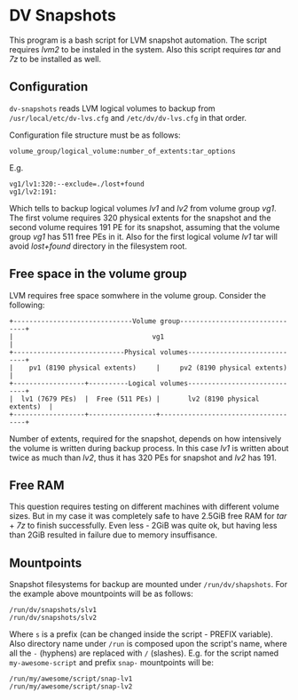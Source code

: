 <!-- README file for dv-snapshots script -->
# DV Snapshots

This program is a bash script for LVM snapshot automation. The script requires *lvm2* to be instaled in the system. Also this script requires *tar* and *7z* to be installed as well.

## Configuration

`dv-snapshots` reads LVM logical volumes to backup from `/usr/local/etc/dv-lvs.cfg` and `/etc/dv/dv-lvs.cfg` in that order.

Configuration file structure must be as follows:

	volume_group/logical_volume:number_of_extents:tar_options

E.g.

	vg1/lv1:320:--exclude=./lost+found
	vg1/lv2:191:

Which tells to backup logical volumes *lv1* and *lv2* from volume group *vg1*. The first volume requires 320 physical extents for the snapshot and the second volume requires 191 PE for its snapshot, assuming that the volume group *vg1* has 511 free PEs in it. Also for the first logical volume *lv1* tar will avoid *lost+found* directory in the filesystem root.

## Free space in the volume group

LVM requires free space somwhere in the volume group. Consider the following:

```
+------------------------------Volume group-------------------------------+
|                                   vg1                                   |
+----------------------------Physical volumes-----------------------------+
|    pv1 (8190 physical extents)     |     pv2 (8190 physical extents)    |
+------------------+----------Logical volumes-----------------------------+
|  lv1 (7679 PEs)  |  Free (511 PEs) |       lv2 (8190 physical extents)  |
+------------------+-----------------+------------------------------------+
```

Number of extents, required for the snapshot, depends on how intensively the volume is written during backup process. In this case *lv1* is written about twice as much than *lv2*, thus it has 320 PEs for snapshot and *lv2* has 191.

## Free RAM

This question requires testing on different machines with different volume sizes. But in my case it was completely safe to have 2.5GiB free RAM for *tar* + *7z* to finish successfully. Even less - 2GiB was quite ok, but having less than 2GiB resulted in failure due to memory insuffisance.

## Mountpoints

Snapshot filesystems for backup are mounted under `/run/dv/shapshots`. For the example above mountpoints will be as follows:

	/run/dv/snapshots/slv1
	/run/dv/snapshots/slv2

Where `s` is a prefix (can be changed inside the script - PREFIX variable). Also directory name under `/run` is composed upon the script's name, where all the `-` (hyphens) are replaced with `/` (slashes). E.g. for the script named `my-awesome-script` and prefix `snap-` mountpoints will be:

	/run/my/awesome/script/snap-lv1
	/run/my/awesome/script/snap-lv2

<!-- vim: set si et ts=4 sw=4 number syntax=markdown: -->
